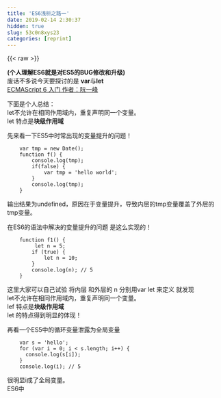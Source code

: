 ```yaml
---
title: 'ES6浅析之路一' 
date: 2019-02-14 2:30:37
hidden: true
slug: 53c0n8xys23
categories: [reprint]
---
```


{{< raw >}}

                    
<p><strong>(个人理解ES6就是对ES5的BUG修改和升级)</strong><br>废话不多说今天要探讨的是  <strong>var</strong>与<strong>let</strong><br><a href="http://es6.ruanyifeng.com/#docs/let" rel="nofollow noreferrer" target="_blank">ECMAScript 6 入门 作者：阮一峰</a></p>
<p>下面是个人总结：<br>let不允许在相同作用域内，重复声明同一个变量。<br>let 特点是<strong>块级作用域</strong></p>
<p>先来看一下ES5中时常出现的变量提升的问题！</p>
<div class="widget-codetool" style="display:none;">
      <div class="widget-codetool--inner">
      <span class="selectCode code-tool" data-toggle="tooltip" data-placement="top" title="" data-original-title="全选"></span>
      <span type="button" class="copyCode code-tool" data-toggle="tooltip" data-placement="top" data-clipboard-text="    var tmp = new Date();
    function f() {
        console.log(tmp);
        if(false) {
            var tmp = 'hello world';
        }
        console.log(tmp);
    }" title="" data-original-title="复制"></span>
      <span type="button" class="saveToNote code-tool" data-toggle="tooltip" data-placement="top" title="" data-original-title="放进笔记"></span>
      </div>
      </div><pre class="hljs javascript"><code>    <span class="hljs-keyword">var</span> tmp = <span class="hljs-keyword">new</span> <span class="hljs-built_in">Date</span>();
    <span class="hljs-function"><span class="hljs-keyword">function</span> <span class="hljs-title">f</span>(<span class="hljs-params"></span>) </span>{
        <span class="hljs-built_in">console</span>.log(tmp);
        <span class="hljs-keyword">if</span>(<span class="hljs-literal">false</span>) {
            <span class="hljs-keyword">var</span> tmp = <span class="hljs-string">'hello world'</span>;
        }
        <span class="hljs-built_in">console</span>.log(tmp);
    }</code></pre>
<p>输出结果为undefined，原因在于变量提升，导致内层的tmp变量覆盖了外层的tmp变量。</p>
<p>在ES6的语法中解决的变量提升的问题 是这么实现的！</p>
<div class="widget-codetool" style="display:none;">
      <div class="widget-codetool--inner">
      <span class="selectCode code-tool" data-toggle="tooltip" data-placement="top" title="" data-original-title="全选"></span>
      <span type="button" class="copyCode code-tool" data-toggle="tooltip" data-placement="top" data-clipboard-text="    function f1() {
         let n = 5;
        if (true) {
            let n = 10;
        }
        console.log(n); // 5
    }
" title="" data-original-title="复制"></span>
      <span type="button" class="saveToNote code-tool" data-toggle="tooltip" data-placement="top" title="" data-original-title="放进笔记"></span>
      </div>
      </div><pre class="hljs javascript"><code>    <span class="hljs-function"><span class="hljs-keyword">function</span> <span class="hljs-title">f1</span>(<span class="hljs-params"></span>) </span>{
         <span class="hljs-keyword">let</span> n = <span class="hljs-number">5</span>;
        <span class="hljs-keyword">if</span> (<span class="hljs-literal">true</span>) {
            <span class="hljs-keyword">let</span> n = <span class="hljs-number">10</span>;
        }
        <span class="hljs-built_in">console</span>.log(n); <span class="hljs-comment">// 5</span>
    }
</code></pre>
<p>这里大家可以自己试验 将内层 和外层的 n 分别用var let 来定义 就发现<br>let不允许在相同作用域内，重复声明同一个变量。<br>lef 特点是<strong>块级作用域</strong><br>let 的特点得到明显的体现！</p>
<p>再看一个ES5中的循环变量泄露为全局变量</p>
<div class="widget-codetool" style="display:none;">
      <div class="widget-codetool--inner">
      <span class="selectCode code-tool" data-toggle="tooltip" data-placement="top" title="" data-original-title="全选"></span>
      <span type="button" class="copyCode code-tool" data-toggle="tooltip" data-placement="top" data-clipboard-text="    var s = 'hello';
    for (var i = 0; i < s.length; i++) {
      console.log(s[i]);
    }
    console.log(i); // 5" title="" data-original-title="复制"></span>
      <span type="button" class="saveToNote code-tool" data-toggle="tooltip" data-placement="top" title="" data-original-title="放进笔记"></span>
      </div>
      </div><pre class="hljs javascript"><code>    <span class="hljs-keyword">var</span> s = <span class="hljs-string">'hello'</span>;
    <span class="hljs-keyword">for</span> (<span class="hljs-keyword">var</span> i = <span class="hljs-number">0</span>; i &lt; s.length; i++) {
      <span class="hljs-built_in">console</span>.log(s[i]);
    }
    <span class="hljs-built_in">console</span>.log(i); <span class="hljs-comment">// 5</span></code></pre>
<p>很明显i成了全局变量。 <br> ES6中</p>
<div class="widget-codetool" style="display:none;">
      <div class="widget-codetool--inner">
      <span class="selectCode code-tool" data-toggle="tooltip" data-placement="top" title="" data-original-title="全选"></span>
      <span type="button" class="copyCode code-tool" data-toggle="tooltip" data-placement="top" data-clipboard-text="    for (let i = 0; i < 10; i++) {
      // ...
    }
    
    console.log(i); 
    // ReferenceError: i is not defined" title="" data-original-title="复制"></span>
      <span type="button" class="saveToNote code-tool" data-toggle="tooltip" data-placement="top" title="" data-original-title="放进笔记"></span>
      </div>
      </div><pre class="hljs elixir"><code>    <span class="hljs-keyword">for</span> (let i = <span class="hljs-number">0</span>; i &lt; <span class="hljs-number">10</span>; i++) {
      <span class="hljs-regexp">//</span> ...
    }
    
    console.log(i); 
    <span class="hljs-regexp">//</span> <span class="hljs-symbol">ReferenceError:</span> i is <span class="hljs-keyword">not</span> <span class="hljs-keyword">defined</span></code></pre>
<p>这表明，let声明的变量只在它所在的代码块有效。   </p>
<p>本人目前了解的还不够深！<br>比如ES6中添加一个新的词汇  “暂时性死区”（temporal dead zone，简称 TDZ）。</p>
<div class="widget-codetool" style="display:none;">
      <div class="widget-codetool--inner">
      <span class="selectCode code-tool" data-toggle="tooltip" data-placement="top" title="" data-original-title="全选"></span>
      <span type="button" class="copyCode code-tool" data-toggle="tooltip" data-placement="top" data-clipboard-text="    var tmp = 123;
    if (true) {
      tmp = 'abc'; // ReferenceError
      let tmp;
    }" title="" data-original-title="复制"></span>
      <span type="button" class="saveToNote code-tool" data-toggle="tooltip" data-placement="top" title="" data-original-title="放进笔记"></span>
      </div>
      </div><pre class="hljs cs"><code>    <span class="hljs-keyword">var</span> tmp = <span class="hljs-number">123</span>;
    <span class="hljs-keyword">if</span> (<span class="hljs-literal">true</span>) {
      tmp = <span class="hljs-string">'abc'</span>; <span class="hljs-comment">// ReferenceError</span>
      <span class="hljs-keyword">let</span> tmp;
    }</code></pre>
<p>我可以把它理解为ES6解决不了的BUG！非要给他定义成一个词汇么？（笑死）！<br>也希望大牛前来解答探讨！</p>

                
{{< /raw >}}

# 版权声明
本文资源来源互联网，仅供学习研究使用，版权归该资源的合法拥有者所有，

本文仅用于学习、研究和交流目的。转载请注明出处、完整链接以及原作者。

原作者若认为本站侵犯了您的版权，请联系我们，我们会立即删除！

## 原文标题
ES6浅析之路一

## 原文链接
[https://segmentfault.com/a/1190000016891057](https://segmentfault.com/a/1190000016891057)

